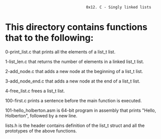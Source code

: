                                         0x12. C - Singly linked lists

# This directory contains functions that to the following:

0-print_list.c  that prints all the elements of a list_t list.

1-list_len.c  that returns the number of elements in a linked list_t list.

2-add_node.c  that adds a new node at the beginning of a list_t list.

3-add_node_end.c  that adds a new node at the end of a list_t list.

4-free_list.c  frees a list_t list.

100-first.c  prints a sentence before the main function is executed.

101-hello_holberton.asm is 64-bit program in assembly that prints "Hello, Holberton", followed by a new line.

lists.h is the header contains definition of the list_t struct and all the prototypes of the above functions.

